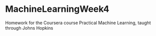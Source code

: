 # MachineLearningWeek4
Homework for the Coursera course Practical Machine Learning, taught through Johns Hopkins
